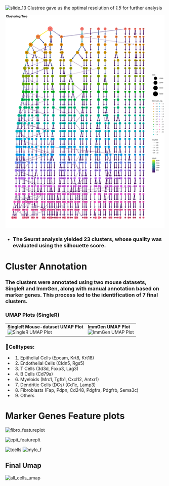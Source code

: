<img src="https://github.com/user-attachments/assets/19ebab73-174e-469f-b5d2-0e110dbf6d6c" alt="slide_13" width="300">  Clustree gave us the optimal resolution of *1.5* for further analysis

<tr><td><img src="Analysis/04_Celltype Analysis/04.1_Main/images/clustree_plot_publication.pdf" alt="Cluster tree"></td>

- ### The Seurat analysis yielded 23 clusters, whose quality was evaluated using the silhouette score.










# Cluster Annotation
### The clusters were annotated using two mouse datasets, SingleR and ImmGen, along with manual annotation based on marker genes. This process led to the identification of 7 final clusters.
### UMAP Plots (SingleR)

<table>
  <tr>
    <td>
      <strong>SingleR Mouse-dataset UMAP Plot</strong><br>
      <img src="https://github.com/user-attachments/assets/ad7c0b6d-1d3d-4e32-84fc-174d567d2b95" alt="SingleR UMAP Plot" width="500">
    </td>
    <td>
      <strong>ImmGen UMAP Plot</strong><br>
      <img src="https://github.com/user-attachments/assets/69e32d15-4510-4d78-ae35-6797299fc669" alt="ImmGen UMAP Plot" width="500">
    </td>
  </tr>
</table>


### 🌟Celltypes:

- 1. Epithelial Cells (Epcam, Krt8, Krt18)
- 2. Endothelial Cells (Cldn5, Rgs5)
- 3. T Cells (3d3d, Foxp3, Lag3)
- 4. B Cells (Cd79a)
- 6. Myeloids (Mrc1, Tgfb1, Cxcl12, Antxr1)
- 7. Dendritic Cells (DCs) (Cd1c, Lamp3)
- 8. Fibroblasts (Fap, Pdpn, Cd248, Pdgfra, Pdgfrb, Sema3c) 
- 9. Others

# Marker Genes Feature plots
![fibro_featureplot](https://github.com/user-attachments/assets/502378d1-ab63-4750-b22e-ab83cdfa680f)

![epit_featureplt](https://github.com/user-attachments/assets/1d49c3e7-be94-4d1c-a4b2-e6c2d42d14ec)

![tcells](https://github.com/user-attachments/assets/706a1920-b2e0-4317-a7ab-4bb709645cb6)
![mylo_f](https://github.com/user-attachments/assets/3655b062-9948-4baa-bfc5-c66542aea8c4)


## Final Umap
![all_cells_umap](https://github.com/user-attachments/assets/ede3631e-8d92-43a3-af4c-014624b63224)




